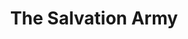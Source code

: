 ---
title: "The Salvation Army"
url: /edinburgh/the-salvation-army-newington-road/
shop: charity
---
